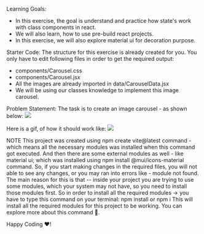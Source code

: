 Learning Goals:
- In this exercise, the goal is understand and practice how state's work with class components in react.
- We will also learn, how to use pre-build react projects.
- In this exercise, we will also explore material ui for decoration purpose.

Starter Code:
The structure for this exercise is already created for you.
You only have to edit following files in order to get the required output:

- components/Carousel.css
- components/Carousel.jsx
- All the images are already imported in data/CarouselData.jsx
- We will be using our classes knowledge to implement this image carousel.

Problem Statement:
The task is to create an image carousel - as shown below:
![](https://camo.githubusercontent.com/b350c1bc5956ec073ffd05ea1a02f1b666c01bed5180ef07a0cf427460ee21ad/68747470733a2f2f73332e61702d736f7574682d312e616d617a6f6e6177732e636f6d2f6b616c76692d656475636174696f6e2e6769746875622e696f2f66726f6e742d656e642d7765622d646576656c6f706d656e742f66616365732d696d6167652d6361726f7573656c2d72656163742e706e67)

Here is a gif, of how it should work like:
![](https://kq-storage.s3.ap-south-1.amazonaws.com/fewd_v2/imagecarousal.gif)


NOTE This project was created using npm create vite@latest command - which means all the necessary modules was installed when this command got executed. And then there are some external modules as well - like material ui; which was installed using npm install @mui/icons-material command. So, if you  start making changes in the required files, you will not able to see any changes, or you may ran into errors like - module not found. The main reason for this is that -- inside your project you are trying to use some modules, which your system may not have, so you need to install those modules first. So in order to install all the required modules -> you have to type this command on your terminal: npm install or npm i This will install all the required modules for this project to be working. You can explore more about this command 🙂.

Happy Coding ❤️!

